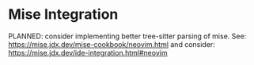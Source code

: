 # Mise Integration

PLANNED: consider implementing better tree-sitter parsing of mise. See: https://mise.jdx.dev/mise-cookbook/neovim.html and consider: https://mise.jdx.dev/ide-integration.html#neovim
